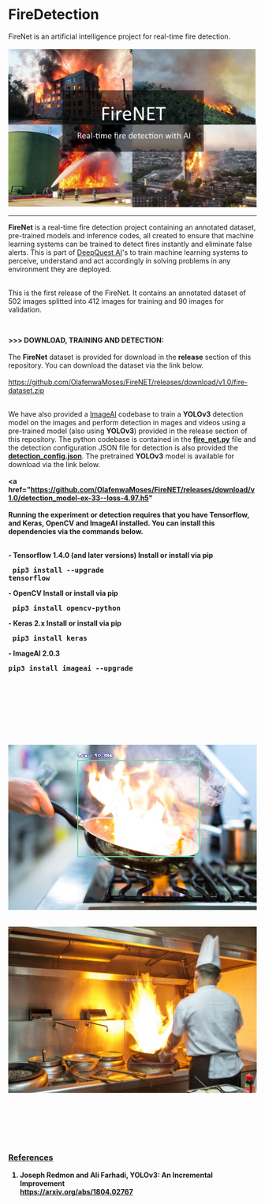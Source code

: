 # FireDetection
FireNet is an artificial intelligence project for real-time fire detection.
<br><br>
<img src="images/fire_net.jpg" />
<hr>
<b>FireNet</b> is a real-time fire detection project containing an annotated dataset, pre-trained models and inference codes, all created to ensure that machine learning systems can be trained
 to detect fires instantly and eliminate false alerts. This is part of <a href="https://deepquestai.com" >DeepQuest AI</a>'s to train machine learning systems to 
  perceive, understand and act accordingly in solving problems in any environment they are deployed. <br><br>

  This is the first release of the FireNet. It contains an annotated dataset of 502 images splitted into 412 images for training and 90 images for validation. 
  
  <br>

  <b>>>> DOWNLOAD, TRAINING AND DETECTION: </b> <br><br>
 The <b>FireNet</b> dataset is provided for download in the <b>release</b> section of this repository.
 You can download the dataset via the link below.<br><br> <a href="https://github.com/OlafenwaMoses/FireNET/releases/download/v1.0/fire-dataset.zip" >https://github.com/OlafenwaMoses/FireNET/releases/download/v1.0/fire-dataset.zip</a>  <br><br>

 We have also provided a [ImageAI](https://github.com/OlafenwaMoses/ImageAI) codebase to train a <b>YOLOv3</b> detection model on the images
  and perform detection in mages and videos using a pre-trained model (also using <b>YOLOv3</b>) provided in the release section of this repository.
  The python codebase is contained in the <b><a href="fire_net.py" >fire_net.py</a></b> file and the detection configuration JSON file for detection is also provided the 
  <b><a href="detection_config.json" >detection_config.json</a></b>. The pretrained <b>YOLOv3</b> model is available for download via the link below. <br><br> 
  <b><a href="https://github.com/OlafenwaMoses/FireNET/releases/download/v1.0/detection_model-ex-33--loss-4.97.h5" 
  <br>
<br>
Running the experiment or detection requires that you have **Tensorflow**, and **Keras**, **OpenCV** and **ImageAI** installed. You can install this dependencies via the commands below.

<br><span><b>- Tensorflow 1.4.0 (and later versions)  </b>      <a href="https://www.tensorflow.org/install/install_windows" style="text-decoration: none;" > Install</a></span> or install via pip <pre> pip3 install --upgrade tensorflow </pre> 
       
  <span><b>- OpenCV  </b>        <a href="https://pypi.python.org/pypi/opencv-python" style="text-decoration: none;" >Install</a></span> or install via pip <pre> pip3 install opencv-python </pre> 
       
   <span><b>- Keras 2.x  </b>     <a href="https://keras.io/#installation" style="text-decoration: none;" >Install</a></span> or install via pip <pre> pip3 install keras </pre> 
  
   <span><b>- ImageAI 2.0.3  </b>  
   <span>      <pre>pip3 install imageai --upgrade </pre></span> <br><br> <br>

<br><br><br><br>
  <img src="images/1-detected.jpg" />


<br>
<img src="images/2-detected.jpg" />



<br> <br>



<br>



<br>

<h3><b><u>References</u></b></h3>

 
 1. Joseph Redmon and Ali Farhadi, YOLOv3: An Incremental Improvement <br>
 <a href="https://arxiv.org/abs/1804.02767" >https://arxiv.org/abs/1804.02767</a> <br><br>


